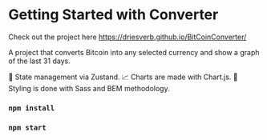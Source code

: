 # Getting Started with Converter

Check out the project here https://driesverb.github.io/BitCoinConverter/

A project that converts Bitcoin into any selected currency and show a graph of the last 31 days. 

🐻 State management via Zustand. 
📈 Charts are made with Chart.js. 
💅 Styling is done with Sass and BEM methodology.

### `npm install`
### `npm start`
